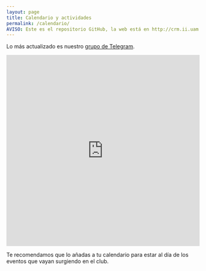 ```yaml
---
layout: page
title: Calendario y actividades
permalink: /calendario/
AVISO: Este es el repositorio GitHub, la web está en http://crm.ii.uam.es/
---
```


Lo más actualizado es nuestro [grupo de Telegram](/registro).

<iframe src="https://calendar.google.com/calendar/embed?src=2bejhfelcegl10598b6lbn6b9o%40group.calendar.google.com&ctz=Europe/Madrid" style="border: 0" width="100%" height="500" frameborder="0" scrolling="no"></iframe>

Te recomendamos que lo añadas a tu calendario para estar al día de los eventos que vayan surgiendo en el club.
